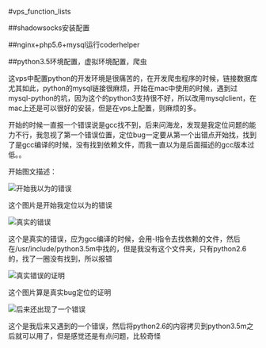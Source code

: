 #vps_function_lists

##shadowsocks安装配置

##nginx+php5.6+mysql运行coderhelper

##python3.5环境配置，虚拟环境配置，爬虫

这vps中配置python的开发环境是很痛苦的，在开发爬虫程序的时候，链接数据库尤其如此，python的mysql链接很麻烦，开始在mac中使用的时候，遇到过mysql-python的坑，因为这个的python3支持很不好，所以改用mysqlclient，在mac上还是可以很好的安装，但是在vps上配置，则麻烦的多。

开始的时候一直报一个错误说是gcc找不到，后来问海龙，发现是我定位问题的能力不行，我忽视了第一个错误位置，定位bug一定要从第一个出错点开始找，找到了是gcc编译的时候，没有找到依赖文件，而我一直以为是后面描述的gcc版本过低。。

开始图文描述：

![开始我以为的错误](http://ok2nitkry.bkt.clouddn.com/vps_mysqlclient_0.png)

这个图片是开始我定位以为的错误

![真实的错误](http://ok2nitkry.bkt.clouddn.com/vps_mysqlclient_1.png)

这个是真实的错误，应为gcc编译的时候，会用-I指令去找依赖的文件，然后在/usr/include/python3.5m中找的，但是我没有这个文件夹，只有python2.6的，找了一圈没有找到，所以报错


![真实错误的证明](http://ok2nitkry.bkt.clouddn.com/vps_mysqlclient_2.png)

这个图片算是真实bug定位的证明


![后来还出现了一个错误](http://ok2nitkry.bkt.clouddn.com/vps_mysqlclient_3.png)


这个是我后来又遇到的一个错误，然后将python2.6的内容拷贝到python3.5m之后就可以用了，但是感觉还是有点问题，比较奇怪


